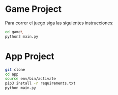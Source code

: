 # Game Project

Para correr el juego siga las siguientes instrucciones:

```sh
cd game\
python3 main.py
```

# App Project

```sh
git clone
cd app
source env/bin/activate
pip3 install -r requirements.txt
python main.py
```